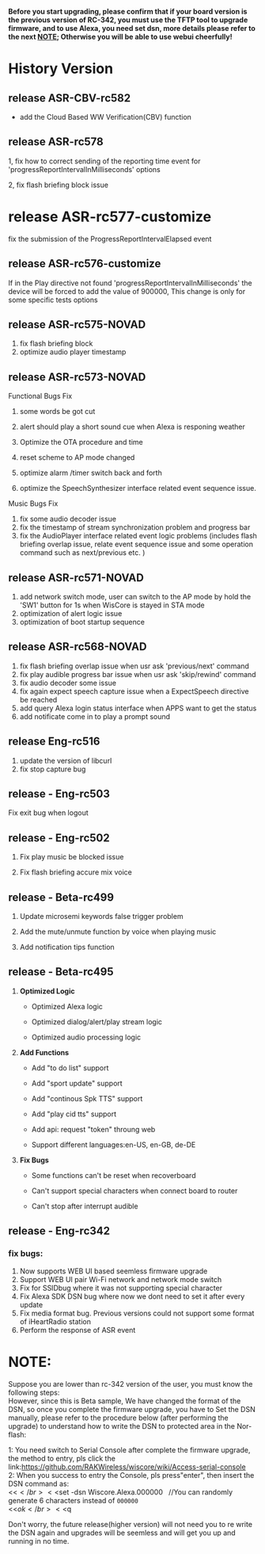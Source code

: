 **Before you start upgrading, please confirm that if your board version is the
previous version of RC-342, you must use the TFTP tool to upgrade firmware, and
to use Alexa, you need set dsn, more details please refer to the next <a href="#note">NOTE</a>;
Otherwise you will be able to use webui cheerfully!**


# History Version

## release ASR-CBV-rc582

* add the Cloud Based WW Verification(CBV) function

## release ASR-rc578

1, fix how to correct sending of the reporting time event for
'progressReportIntervalInMilliseconds' options

2, fix flash briefing block issue


# release ASR-rc577-customize

fix the submission of the ProgressReportIntervalElapsed
event

## release ASR-rc576-customize

If in the Play directive not found 'progressReportIntervalInMilliseconds' the device will 
be forced to add the value of 900000, This change is only for some specific tests options 

## release ASR-rc575-NOVAD
1. fix flash briefing block
2. optimize audio player timestamp

## release ASR-rc573-NOVAD

Functional Bugs Fix
1. some words be got cut 

2. alert should play a short sound cue when Alexa is responing weather

3. Optimize the OTA procedure and time

4. reset scheme to AP mode changed 

5. optimize alarm /timer switch back and forth 

6. optimize the SpeechSynthesizer interface related event sequence issue.

Music Bugs Fix
1. fix some audio decoder issue
2. fix the timestamp of stream synchronization problem and progress bar
3. fix the AudioPlayer interface related event logic problems (includes flash
		briefing overlap issue, relate event sequence issue and some operation
		command such as next/previous etc. )

## release ASR-rc571-NOVAD

1. add network switch mode, user can switch to the AP mode by hold the 'SW1'
   button for 1s when WisCore is stayed in STA mode
2. optimization of alert logic issue
3. optimization of boot startup sequence

## release ASR-rc568-NOVAD

1. fix flash briefing overlap issue when usr ask 'previous/next' command
2. fix play audible progress bar issue when usr ask 'skip/rewind' command
3. fix audio decoder some issue
4. fix again expect speech capture issue when a ExpectSpeech directive be
   reached
5. add query Alexa login status interface when APPS want to get the status
6. add notificate come in to play a prompt sound


## release Eng-rc516

1. update the version of libcurl
2. fix stop capture bug

## release - Eng-rc503

   Fix exit bug when logout

## release - Eng-rc502

1. Fix play music be blocked issue

2. Fix flash briefing accure mix voice

## release - Beta-rc499
1. Update microsemi keywords false trigger problem

2. Add the mute/unmute function by voice when playing music

3. Add notification tips function

## release - Beta-rc495

1. **Optimized Logic**
	
	* Optimized Alexa logic

	* Optimized dialog/alert/play stream logic
	
	* Optimized audio processing logic

2. **Add Functions**

	* Add "to do list" support

	* Add "sport update" support

	* Add "continous Spk TTS" support

	* Add "play cid tts" support

	* Add api: request "token" throung web

	* Support different languages:en-US, en-GB, de-DE

3. **Fix Bugs**
	
	* Some functions can't be reset when recoverboard

	* Can't support special characters when connect board to router 

	* Can't stop after interrupt audible


## release - Eng-rc342

### fix bugs:
1. Now supports WEB UI based seemless firmware upgrade</br>
2. Support WEB UI pair Wi-Fi network and network mode switch</br>
3. Fix for SSIDbug  where it was not supporting special character</br>
4. Fix Alexa SDK DSN bug where now we dont need to set it after every update</br>
5. Fix media format bug. Previous versions could not support some format of iHeartRadio station</br>
6. Perform the response of ASR event</br>

# NOTE:
<div id="note"></div>
Suppose you are lower than rc-342 version of the user, you must know the following steps:</br>
 However, since this is Beta sample, We have changed the format of the DSN, so once you complete the firmware upgrade, you have to Set the DSN manually, please refer to the procedure below (after performing the upgrade) to understand how to write the DSN to protected area in the Nor-flash:</br>

1: You need switch to Serial Console after complete the firmware upgrade, the method to entry, pls click the link:https://github.com/RAKWireless/wiscore/wiki/Access-serial-console </br>
2: When you success to entry the Console, pls press"enter", then insert the DSN command as:</br>
<<$</br>
<<$set -dsn Wiscore.Alexa.000000    //You can randomly generate 6 characters instead of `000000`</br>
<<$ok</br>
<<$q</br>

Don't worry, the future release(higher version) will not need you to re write the DSN again and upgrades will be seemless and will get you up and running in no time. </br>
